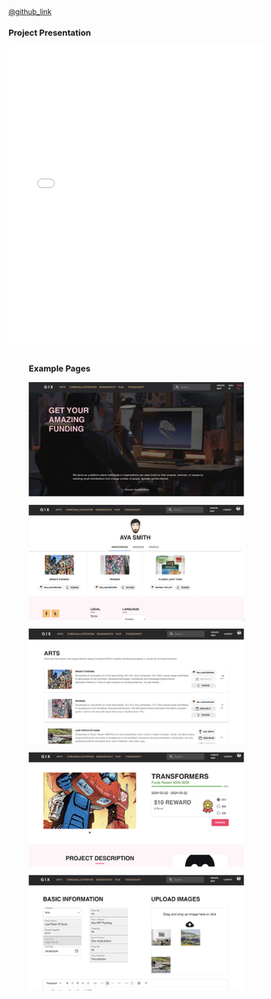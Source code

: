 <a href="https://github.com/NiborZ/ReactProject_CrowdfundCA" rel="noopener">@github_link</a>
<h3>Project Presentation</h3>
<iframe src="/assets/pdf/react_project.pdf" style="width: 100%;height: 600px;border: none;"></iframe>
<figure>
<h3>Example Pages</h3>
<img src="1.png" alt="">
</figure>
<figure>
<img src="2.png" alt="">
</figure>
<figure>
<img src="3.png" alt="">
</figure>
<figure>
<img src="4.png" alt="">
</figure>
<figure>
<img src="5.png" alt="">
</figure>